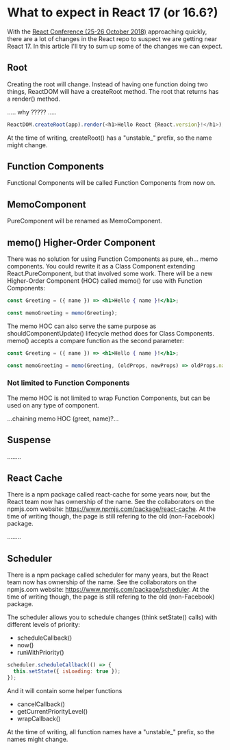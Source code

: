 # What to expect in React 17 (or 16.6?)

With the [React Conference (25-26 October 2018)](https://conf.reactjs.org/) approaching quickly, there are a lot of changes in the React repo to suspect we are getting near React 17. In this article I'll try to sum up some of the changes we can expect.

## Root

Creating the root will change. Instead of having one function doing two things, ReactDOM will have a createRoot method. The root that returns has a render() method.

..... why ????? .....

```js
ReactDOM.createRoot(app).render(<h1>Hello React {React.version}!</h1>);
```

At the time of writing, createRoot() has a "unstable_" prefix, so the name might change.

## Function Components

Functional Components will be called Function Components from now on.

## MemoComponent

PureComponent will be renamed as MemoComponent.

## memo() Higher-Order Component

There was no solution for using Function Components as pure, eh... memo components. You could rewrite it as a Class Component extending React.PureComponent, but that involved some work. There will be a new Higher-Order Component (HOC) called memo() for use with Function Components:

```jsx
const Greeting = ({ name }) => <h1>Hello { name }!</h1>;

const memoGreeting = memo(Greeting);
```

The memo HOC can also serve the same purpose as shouldComponentUpdate() lifecycle method does for Class Components. memo() accepts a compare function as the second parameter:

```jsx
const Greeting = ({ name }) => <h1>Hello { name }!</h1>;

const memoGreeting = memo(Greeting, (oldProps, newProps) => oldProps.name === newProps.name );
```

### Not limited to Function Components

The memo HOC is not limited to wrap Function Components, but can be used on any type of component.


...chaining memo HOC (greet, name)?...


## Suspense


........

## React Cache

There is a npm package called react-cache for some years now, but the React team now has ownership of the name. See the collaborators on the npmjs.com website: https://www.npmjs.com/package/react-cache. At the time of writing though, the page is still refering to the old (non-Facebook) package.

........


## Scheduler

There is a npm package called scheduler for many years, but the React team now has ownership of the name. See the collaborators on the npmjs.com website: https://www.npmjs.com/package/scheduler. At the time of writing though, the page is still refering to the old (non-Facebook) package.

The scheduler allows you to schedule changes (think setState() calls) with different levels of priority:

* scheduleCallback()
* now()
* runWithPriority()

```js
scheduler.scheduleCallback(() => {
  this.setState({ isLoading: true });
});
```

And it will contain some helper functions

* cancelCallback()
* getCurrentPriorityLevel()
* wrapCallback()

At the time of writing, all function names have a "unstable_" prefix, so the names might change.


